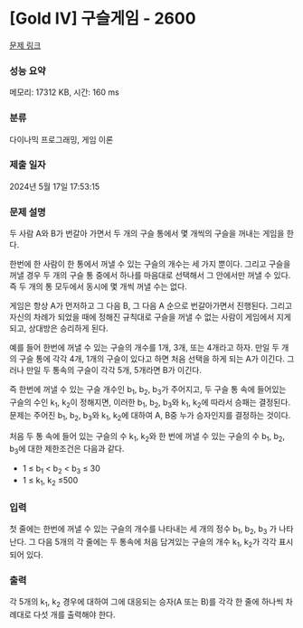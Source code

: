 # [Gold IV] 구슬게임 - 2600 

[문제 링크](https://www.acmicpc.net/problem/2600) 

### 성능 요약

메모리: 17312 KB, 시간: 160 ms

### 분류

다이나믹 프로그래밍, 게임 이론

### 제출 일자

2024년 5월 17일 17:53:15

### 문제 설명

<p>두 사람 A와 B가 번갈아 가면서 두 개의 구슬 통에서 몇 개씩의 구슬을 꺼내는 게임을 한다.</p>

<p>한번에 한 사람이 한 통에서 꺼낼 수 있는 구슬의 개수는 세 가지 뿐이다. 그리고 구슬을 꺼낼 경우 두 개의 구슬 통 중에서 하나를 마음대로 선택해서 그 안에서만 꺼낼 수 있다. 즉 두 개의 통 모두에서 동시에 몇 개씩 꺼낼 수는 없다.</p>

<p>게임은 항상 A가 먼저하고 그 다음 B, 그 다음 A 순으로 번갈아가면서 진행된다. 그리고 자신의 차례가 되었을 때에 정해진 규칙대로 구슬을 꺼낼 수 없는 사람이 게임에서 지게 되고, 상대방은 승리하게 된다.</p>

<p>예를 들어 한번에 꺼낼 수 있는 구슬의 개수를 1개, 3개, 또는 4개라고 하자. 만일 두 개의 구슬 통에 각각 4개, 1개의 구슬이 있다고 하면 처음 선택을 하게 되는 A가 이긴다. 그러나 만일 두 통속의 구슬이 각각 5개, 5개라면 B가 이긴다.</p>

<p>즉 한번에 꺼낼 수 있는 구슬 개수인 b<sub>1</sub>, b<sub>2</sub>, b<sub>3</sub>가 주어지고, 두 구슬 통 속에 들어있는 구슬의 수인 k<sub>1</sub>, k<sub>2</sub>이 정해지면, 이러한 b<sub>1</sub>, b<sub>2</sub>, b<sub>3</sub>와 k<sub>1</sub>, k<sub>2</sub>에 따라서 승패는 결정된다. 문제는 주어진 b<sub>1</sub>, b<sub>2</sub>, b<sub>3</sub>와 k<sub>1</sub>, k<sub>2</sub>에 대하여 A, B중 누가 승자인지를 결정하는 것이다.</p>

<p>처음 두 통 속에 들어 있는 구슬의 수 k<sub>1</sub>, k<sub>2</sub>와 한 번에 꺼낼 수 있는 구슬의 수 b<sub>1</sub>, b<sub>2</sub>, b<sub>3</sub>에 대한 제한조건은 다음과 같다.</p>

<ul>
	<li>1 ≤ b<sub>1</sub> < b<sub>2</sub> < b<sub>3</sub> ≤ 30 </li>
	<li>1 ≤ k<sub>1</sub>, k<sub>2</sub> ≤500</li>
</ul>

### 입력 

 <p>첫 줄에는 한번에 꺼낼 수 있는 구슬의 개수를 나타내는 세 개의 정수 b<sub>1</sub>, b<sub>2</sub>, b<sub>3</sub> 가 나타난다. 그 다음 5개의 각 줄에는 두 통속에 처음 담겨있는 구슬의 개수 k<sub>1</sub>, k<sub>2</sub>가 각각 표시되어 있다.</p>

### 출력 

 <p>각 5개의 k<sub>1</sub>, k<sub>2</sub> 경우에 대하여 그에 대응되는 승자(A 또는 B)를 각각 한 줄에 하나씩 차례대로 다섯 개를 출력해야 한다.</p>

